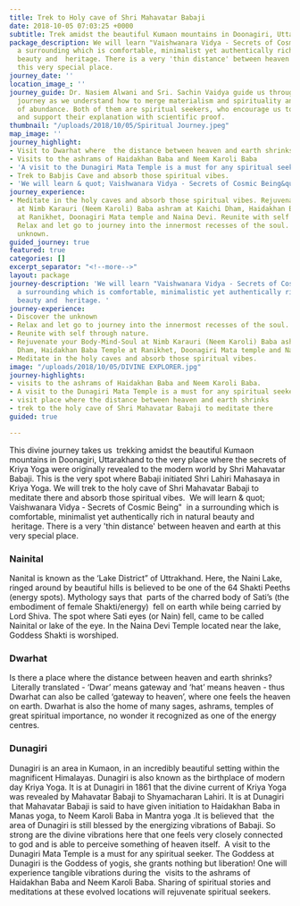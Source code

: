 ```yaml
---
title: Trek to Holy cave of Shri Mahavatar Babaji
date: 2018-10-05 07:03:25 +0000
subtitle: Trek amidst the beautiful Kumaon mountains in Doonagiri, Uttarakhand
package_description: We will learn "Vaishwanara Vidya - Secrets of Cosmic Being"  in
  a surrounding which is comfortable, minimalist yet authentically rich in natural
  beauty and  heritage. There is a very 'thin distance' between heaven and earth at
  this very special place.
journey_date: ''
location_image_: ''
journey_guide: Dr. Nasiem Alwani and Sri. Sachin Vaidya guide us through this transforming
  journey as we understand how to merge materialism and spirituality and live a life
  of abundance. Both of them are spiritual seekers, who encourage us to learn by questioning
  and support their explanation with scientific proof.
thumbnail: "/uploads/2018/10/05/Spiritual Journey.jpeg"
map_image: ''
journey_highlight:
- Visit to Dwarhat where  the distance between heaven and earth shrinks
- Visits to the ashrams of Haidakhan Baba and Neem Karoli Baba
- 'A visit to the Dunagiri Mata Temple is a must for any spiritual seeker. '
- Trek to Babjis Cave and absorb those spiritual vibes.
- 'We will learn & quot; Vaishwanara Vidya - Secrets of Cosmic Being&quot;  '
journey_experience:
- Meditate in the holy caves and absorb those spiritual vibes. Rejuvenate your Body-Mind-Soul
  at Nimb Karauri (Neem Karoli) Baba ashram at Kaichi Dham, Haidakhan Baba Temple
  at Ranikhet, Doonagiri Mata temple and Naina Devi. Reunite with self through nature.
  Relax and let go to journey into the innermost recesses of the soul. Discover the
  unknown.
guided_journey: true
featured: true
categories: []
excerpt_separator: "<!--more-->"
layout: package
journey-description: 'We will learn "Vaishwanara Vidya - Secrets of Cosmic Being"  in
  a surrounding which is comfortable, minimalistic yet authentically rich in natural
  beauty and  heritage. '
journey-experience:
- Discover the unknown
- Relax and let go to journey into the innermost recesses of the soul.
- Reunite with self through nature.
- Rejuvenate your Body-Mind-Soul at Nimb Karauri (Neem Karoli) Baba ashram at Kaichi
  Dham, Haidakhan Baba Temple at Ranikhet, Doonagiri Mata temple and Naina Devi.
- Meditate in the holy caves and absorb those spiritual vibes.
image: "/uploads/2018/10/05/DIVINE EXPLORER.jpg"
journey-highlights:
- visits to the ashrams of Haidakhan Baba and Neem Karoli Baba.
- A visit to the Dunagiri Mata Temple is a must for any spiritual seeker.
- visit place where the distance between heaven and earth shrinks
- trek to the holy cave of Shri Mahavatar Babaji to meditate there
guided: true

---
```

This divine journey takes us  trekking amidst the beautiful Kumaon mountains in Doonagiri, Uttarakhand to the very place where the secrets of Kriya Yoga were originally revealed<!--more--> to the modern world by Shri Mahavatar Babaji. This is the very spot where Babaji initiated Shri Lahiri Mahasaya in Kriya Yoga. We will trek to the holy cave of Shri Mahavatar Babaji to meditate there and absorb those spiritual vibes.  We will learn & quot; Vaishwanara Vidya - Secrets of Cosmic Being"  in a surrounding which is comfortable, minimalist yet authentically rich in natural beauty and  heritage. There is a very 'thin distance' between heaven and earth at this very special place.

### **Nainital**

Nanital is known as the ‘Lake District” of Uttrakhand. Here, the Naini Lake, ringed around by beautiful hills is believed to be one of the 64 Shakti Peeths (energy spots). Mythology says that  parts of the charred body of Sati’s (the embodiment of female Shakti/energy)  fell on earth while being carried by Lord Shiva. The spot where Sati eyes (or Nain) fell, came to be called Nainital or lake of the eye. In the Naina Devi Temple located near the lake, Goddess Shakti is worshiped.

### **Dwarhat**

Is there a place where the distance between heaven and earth shrinks?  Literally translated - ‘Dwar’ means gateway and ‘hat’ means heaven - thus Dwarhat can also be called ‘gateway to heaven’, where one feels the heaven on earth. Dwarhat is also the home of many sages, ashrams, temples of great spiritual importance, no wonder it recognized as one of the energy centres.

### **Dunagiri**

Dunagiri is an area in Kumaon, in an incredibly beautiful setting within the magnificent Himalayas. Dunagiri is also known as the birthplace of modern day Kriya Yoga. It is at Dunagiri in 1861 that the divine current of Kriya Yoga was revealed by Mahavatar Babaji to Shyamacharan Lahiri. It is at Dunagiri that Mahavatar Babaji is said to have given initiation to Haidakhan Baba in Manas yoga, to Neem Karoli Baba in Mantra yoga .It is believed that  the area of Dunagiri is still blessed by the energizing vibrations of Babaji. So strong are the divine vibrations here that one feels very closely connected to god and is able to perceive something of heaven itself.  A visit to the Dunagiri Mata Temple is a must for any spiritual seeker. The Goddess at Dunagiri is the Goddess of yogis, she grants nothing but liberation! One will experience tangible vibrations during the  visits to the ashrams of Haidakhan Baba and Neem Karoli Baba. Sharing of spiritual stories and meditations at these evolved locations will rejuvenate spiritual seekers.